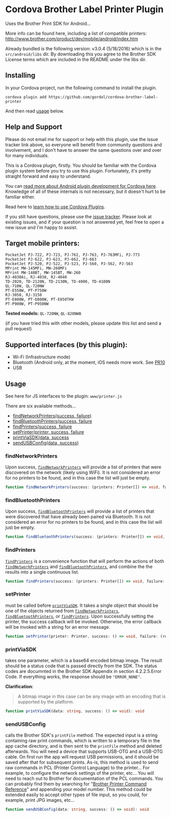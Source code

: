 # Cordova Brother Label Printer Plugin

Uses the Brother Print SDK for Android...

More info can be found here, including a list of compatible printers: http://www.brother.com/product/dev/mobile/android/index.htm

Already bundled is the following version: v3.0.4 (5/18/2016) which is in the `src/android/libs` dir. By downloading this you agree to the Brother SDK License terms which are included in the README under the libs dir.

## Installing

In your Cordova project, run the following command to install the plugin.

```
cordova plugin add https://github.com/gordol/cordova-brother-label-printer
```

And then read [usage](#usage) below.

## Help and Support

Please do not email me for support or help with this plugin, use the issue tracker link above, so everyone will benefit from community questions and involvement, and I don't have to answer the same questions over and over for many individuals.

This is a Cordova plugin, firstly. You should be familiar with the Cordova plugin system before you try to use this plugin. Fortunately, it's pretty straight forward and easy to understand.

You can [read more about Android plugin development for Cordova here](https://cordova.apache.org/docs/en/latest/guide/platforms/android/plugin.html).  Knowledge of all of these internals is not necessary, but it doesn't hurt to be familiar either. 

Read here to [learn how to use Cordova Plugins](https://cordova.apache.org/docs/en/latest/guide/cli/index.html#add-plugins).

If you still have questions, please use the [issue tracker](https://github.com/3screens/cordova-brother-label-printer/issues). Please look at existing issues, and if your question is not answered yet, feel free to open a new issue and I'm happy to assist.


## Target mobile printers:
```
PocketJet PJ-722, PJ-723, PJ-762, PJ-763, PJ-763MFi, PJ-773
PocketJet PJ-622, PJ-623, PJ-662, PJ-663
PocketJet PJ-520, PJ-522, PJ-523, PJ-560, PJ-562, PJ-563
MPrint MW-145MFi, MW-260MFi
MPrint MW-140BT, MW-145BT, MW-260
RJ-4030Ai, RJ-4030, RJ-4040
TD-2020, TD-2120N, TD-2130N, TD-4000, TD-4100N
QL-710W, QL-720NW
PT-E550W, PT-P750W
RJ-3050, RJ-3150
PT-E800W, PT-D800W, PT-E850TKW
PT-P900W, PT-P950NW
```

__Tested models:__ `QL-720NW`, `QL-820NWB`

(if you have tried this with other models, please update this list and send a pull request)


## Supported interfaces (by this plugin):

* Wi-Fi (Infrastructure mode)
* Bluetooth (Android only, at the moment, iOS needs more work. See [PR10](https://github.com/gordol/cordova-brother-label-printer/pull/10)
* USB


## Usage

See here for JS interfaces to the plugin: `www/printer.js`

There are six available methods... 

* [findNetworkPrinters(success, failure)](###findNetworkPrinters)
* [findBluetoothPrinters(success, failure](###findBluetoothPrinters)
* [findPrinters(success, failure](###findPrinters)
* [setPrinter(printer, success, failure](###setPrinter)
* [printViaSDK(data, success](###printViaSDK)
* [sendUSBConfig(data, success)](###sendUSBConfig)

### findNetworkPrinters

Upon success, [`findNetworkPrinters`](###findNetworkPrinters) will provide a list of printers that were discovered on the network (likely using WiFi). It is not considered an error for no printers to be found, and in this case the list will just be empty.

```typescript
function findNetworkPrinters(success: (printers: Printer[]) => void, failure: (reason: string) => void): void
```

### findBluetoothPrinters

Upon success, [`findBluetoothPrinters`](###findBluetoothPrinters) will provide a list of printers that were discovered that have already been paired via Bluetooth. It is not considered an error for no printers to be found, and in this case the list will just be empty.

```typescript
function findBluetoothPrinters(success: (printers: Printer[]) => void, failure: (reason: string) => void): void
```

### findPrinters

[`findPrinters`](###findPrinters) is a convenience function that will perform the actions of both [`findNetworkPrinters`](###findNetworkPrinters) and [`findBluetoothPrinters`](###findBluetoothPrinters), and combine the the results into a single continuous list.

```typescript
function findPrinters(success: (printers: Printer[]) => void, failure: (reason: string) => void): void
```

### setPrinter

must be called before [`printViaSDK`](###printViaSDK). It takes a single object that should be one of the objects returned from [`findNetworkPrinters`](###findNetworkPrinters), [`findBluetoothPrinters`](###findBluetoothPrinters), or [`findPrinters`](###findPrinters). Upon successfully setting the printer, the success callback
will be invoked.  Otherwise, the error callback will be invoked with a string for an error message.

```typescript
function setPrinter(printer: Printer, success: () => void, failure: (reason: string) => void): void
```

### printViaSDK

takes one parameter, which is a base64 encoded bitmap image. The result should be a status code that is passed directly from the SDK. The status codes are documnted in the Brother SDK Appendix in section 4.2.2.5.Error Code. If everything works, the response should be `"ERROR_NONE"`.

__Clarification__:
> A bitmap image in this case can be any image with an encoding that is supported by the platform.

```typescript
function printViaSDK(data: string, success: () => void): void
```

### sendUSBConfig

calls the Brother SDK's `printFile` method. The expected input is a string containing raw print commands, which is written to a temporary file in the app cache directory, and is then sent to the `printFile` method and deleted afterwards. You will need a device that supports USB-OTG and a USB-OTG cable. On first run the app will request USB permissions, and it should be saved after that for subsequent prints. As-is, this method is used to send raw commands in PCL (Printer Control Language) to the printer... For example, to configure the network settings of the printer, etc... You will need to reach out to Brother for documentation of the PCL commands. You can probably find them by searching for "[Brother Printer Command Reference](https://duckduckgo.com/?q=Brother+Printer+Command+Reference)" and appending your model number. This method could be extended easily to accept other types of file input, so you could, for example, print JPG images, etc...

```typescript
function sendUSBConfig(data: string, success: () => void): void
```